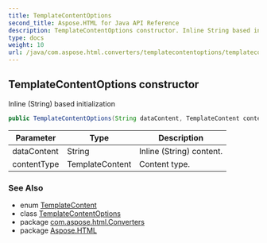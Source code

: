 ```yaml
---
title: TemplateContentOptions
second_title: Aspose.HTML for Java API Reference
description: TemplateContentOptions constructor. Inline String based initialization
type: docs
weight: 10
url: /java/com.aspose.html.converters/templatecontentoptions/templatecontentoptions/
---
```

## TemplateContentOptions constructor

Inline (String) based initialization

```java
public TemplateContentOptions(String dataContent, TemplateContent contentType)
```

| Parameter | Type | Description |
| --- | --- | --- |
| dataContent | String | Inline (String) content. |
| contentType | TemplateContent | Content type. |

### See Also

* enum [TemplateContent](../../templatecontent/)
* class [TemplateContentOptions](../)
* package [com.aspose.html.Converters](../../templatecontentoptions/)
* package [Aspose.HTML](../../../)
